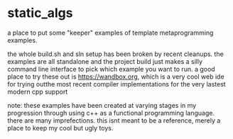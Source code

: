 # static_algs
a place to put some "keeper" examples of template metaprogramming examples. 

the whole build.sh and sln setup has been broken by recent cleanups. the examples are all standalone and the project build just makes a silly command line interface to pick which example you want to run. a good place to try these out is https://wandbox.org, which is a very cool web ide for trying outthe most recent compiler implementations for the very lastest modern cpp support

note: these examples have been created at varying stages in my progression through using c++ as a functional programming language. there are many imprefections. this isnt meant to be a reference, merely a place to keep my cool but ugly toys.
